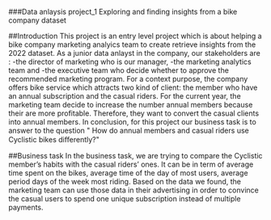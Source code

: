 ###Data anlaysis project_1
Exploring and finding insights from a bike company dataset

##Introduction
This project is an entry level project which is about helping a bike company marketing analyics team to create retrieve insights from the 2022 dataset.
As a junior data anlayst in the company, our stakeholders are :
-the director of marketing who is our manager, 
-the marketing analytics team and
-the executive team who decide whether to approve the recommended marketing program.
For a context purpose, the company offers bike service which attracts  two kind of client: the member who have an annual subscription and the casual riders.
For the current year, the marketing team decide to increase the number  annual members because their are more profitable. Therefore, they want to convert the casual
clients into annual members.
In conclusion, for this project our business task is to answer to the question " How do annual members and casual riders use Cyclistic bikes diﬀerently?"

##Business task
In the business task, we are trying to compare the Cyclistic member’s habits with the casual riders’ ones. 
It can be in term of average time spent on the bikes, average time of the day of most users, average period days of the week most riding. 
Based on the data we found, the marketing team can use those data in their advertising in order to convince the casual
users to spend one unique subscription instead of multiple payments.



